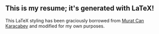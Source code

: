 ## This is my resume; it's generated with LaTeX!

This LaTeX styling has been graciously borrowed from [Murat Can Karacabey](https://github.com/muratcankaracabey/latex_cv) and modified for my own purposes.
